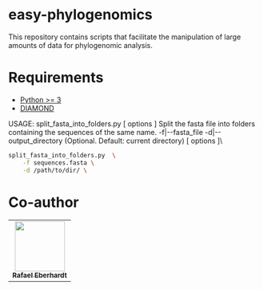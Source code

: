 # easy-phylogenomics
This repository contains scripts that facilitate the manipulation of large amounts of data for phylogenomic analysis.

# Requirements #

- [Python >= 3](https://www.python.org/downloads/)
- [DIAMOND](https://github.com/bbuchfink/diamond) 


USAGE:  split_fasta_into_folders.py [ options ]
Split the fasta file into folders containing the sequences of the same name.
    -f|--fasta_file
    -d|--output_directory (Optional. Default: current directory) [ options ]\

```bash
split_fasta_into_folders.py  \
	-f sequences.fasta \
	-d /path/to/dir/ \
```

# Co-author #

<!-- ALL-CONTRIBUTORS-LIST:START - Do not remove or modify this section -->
<!-- prettier-ignore-start -->
<!-- markdownlint-disable -->
<table>
  <tr>
    <td align="center"><a href="https://github.com/EberhardtRafael"><img src="https://avatars.githubusercontent.com/u/88341243?v=4" width="100px;" alt=""/><br /><sub><b>Rafael Eberhardt</b></sub></a><br />
